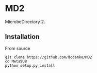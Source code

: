 # MD2
MicrobeDirectory 2.

## Installation

From source
```
git clone https://github.com/dcdanko/MD2
cd MetaSUB
python setup.py install
```
